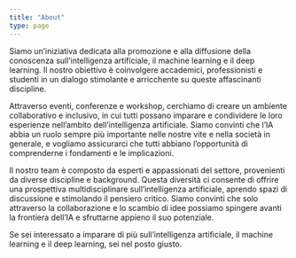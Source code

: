 ```yaml
---
title: "About"
type: page
---
```


Siamo un’iniziativa dedicata alla promozione e alla diffusione della conoscenza sull’intelligenza artificiale, il machine learning e il deep learning. Il nostro obiettivo è coinvolgere accademici, professionisti e studenti in un dialogo stimolante e arricchente su queste affascinanti discipline.

Attraverso eventi, conferenze e workshop, cerchiamo di creare un ambiente collaborativo e inclusivo, in cui tutti possano imparare e condividere le loro esperienze nell’ambito dell’intelligenza artificiale. Siamo convinti che l’IA abbia un ruolo sempre più importante nelle nostre vite e nella società in generale, e vogliamo assicurarci che tutti abbiano l’opportunità di comprenderne i fondamenti e le implicazioni.

Il nostro team è composto da esperti e appassionati del settore, provenienti da diverse discipline e background. Questa diversità ci consente di offrire una prospettiva multidisciplinare sull’intelligenza artificiale, aprendo spazi di discussione e stimolando il pensiero critico. Siamo convinti che solo attraverso la collaborazione e lo scambio di idee possiamo spingere avanti la frontiera dell’IA e sfruttarne appieno il suo potenziale.

Se sei interessato a imparare di più sull’intelligenza artificiale, il machine learning e il deep learning, sei nel posto giusto.
